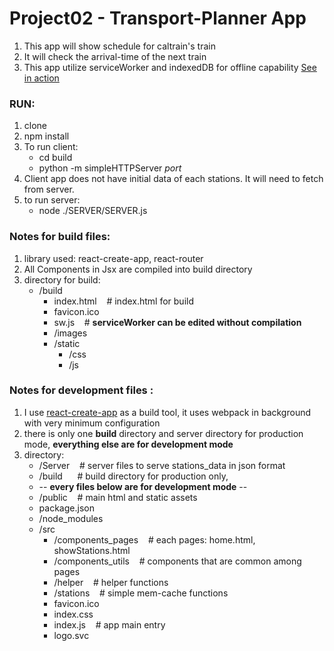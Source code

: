 # Project02 - Transport-Planner App
1. This app will show schedule for caltrain's train
2. It will check the arrival-time of the next train 
3. This app utilize serviceWorker and indexedDB for offline capability
<a href="https://transportapp-udacity.herokuapp.com">See in action</a>


### RUN:
1. clone
2. npm install
3. To run client: 
   * cd build
   * python -m simpleHTTPServer *port*
4. Client app does not have initial data of each stations. It will need to fetch from server.
5. to run server: 
   * node ./SERVER/SERVER.js

### Notes for build files:
1. library used: react-create-app, react-router
2. All Components in Jsx are compiled into build directory
3. directory for build:
   * /build
     * index.html   &nbsp;&nbsp; # index.html for build
     * favicon.ico
     * sw.js  &nbsp;&nbsp; # **serviceWorker can be edited without compilation**
     * /images
     * /static
       * /css
       * /js      


### Notes for development files :
1. I use <a href="https://facebook.github.io/react/blog/2016/07/22/create-apps-with-no-configuration.html">react-create-app</a> as a build tool, it uses webpack in background with very minimum configuration
2. there is only one **build** directory and server directory for production mode, **everything else are for development mode**
3. directory: 
   * /Server  &nbsp;&nbsp; # server files to serve stations_data in json format 
   * /build    &nbsp;&nbsp; &nbsp;&nbsp;# build directory for production only, 
   * -- **every files below are for development mode** --
   * /public   &nbsp;&nbsp; # main html and static assets
   * package.json
   * /node_modules
   * /src
     * /components_pages  &nbsp;&nbsp; # each pages: home.html, showStations.html
     * /components_utils  &nbsp;&nbsp; # components that are common among pages
     * /helper   &nbsp;&nbsp; # helper functions
     * /stations  &nbsp;&nbsp; # simple mem-cache functions
     * favicon.ico
     * index.css
     * index.js &nbsp;&nbsp;  # app main entry
     * logo.svc
